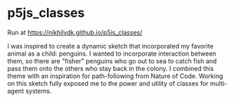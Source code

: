 # p5js_classes
Run at https://nikhilvdk.github.io/p5js_classes/

I was inspired to create a dynamic sketch that incorporated my favorite animal as a child: penguins. I wanted to incorporate interaction between them, so there are "fisher" penguins who go out to sea to catch fish and pass them onto the others who stay back in the colony.
I combined this theme with an inspiration for path-following from Nature of Code.
Working on this sketch fully exposed me to the power and utility of classes for multi-agent systems.

